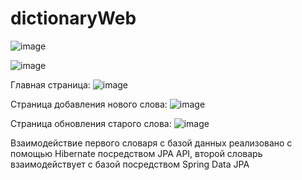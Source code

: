 # dictionaryWeb

![image](https://github.com/ubivza/dictionaryWeb/assets/122492776/65b0ffe1-2277-401f-a116-3e150cd5c681)

![image](https://github.com/ubivza/dictionaryWeb/assets/122492776/a31de09c-fafe-4036-8aa5-db78eded1793)

Главная страница:
![image](https://github.com/ubivza/dictionaryWeb/assets/122492776/f4c2048c-4572-408e-a020-94fca4e953e2)

Страница добавления нового слова:
![image](https://github.com/ubivza/dictionaryWeb/assets/122492776/8adb28db-424d-4ab1-b2bf-758352ea6086)

Страница обновления старого слова:
![image](https://github.com/ubivza/dictionaryWeb/assets/122492776/7cafd2b7-556b-46a6-8d65-13b24539a9c7)

Взаимодействие первого словаря с базой данных реализовано с помощью Hibernate посредством JPA API, второй словарь взаимодействует с базой посредством Spring Data JPA
